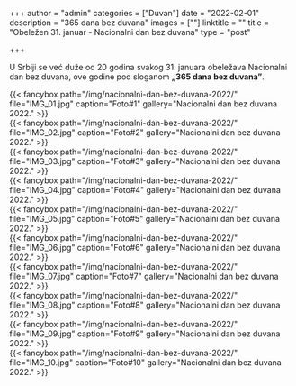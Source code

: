 +++
author = "admin"
categories = ["Duvan"]
date = "2022-02-01"
description = "365 dana bez duvana"
images = [""]
linktitle = ""
title = "Obeležen 31. januar - Nacionalni dan bez duvana"
type = "post"

+++

U Srbiji se već duže od 20 godina svakog 31. januara obeležava Nacionalni dan bez duvana, ove godine pod sloganom **„365 dana bez duvana”**.

{{< fancybox path="/img/nacionalni-dan-bez-duvana-2022/" file="IMG_01.jpg" caption="Foto#1" gallery="Nacionalni dan bez duvana 2022." >}}  
{{< fancybox path="/img/nacionalni-dan-bez-duvana-2022/" file="IMG_02.jpg" caption="Foto#2" gallery="Nacionalni dan bez duvana 2022." >}}  
{{< fancybox path="/img/nacionalni-dan-bez-duvana-2022/" file="IMG_03.jpg" caption="Foto#3" gallery="Nacionalni dan bez duvana 2022." >}}  
{{< fancybox path="/img/nacionalni-dan-bez-duvana-2022/" file="IMG_04.jpg" caption="Foto#4" gallery="Nacionalni dan bez duvana 2022." >}}  
{{< fancybox path="/img/nacionalni-dan-bez-duvana-2022/" file="IMG_05.jpg" caption="Foto#5" gallery="Nacionalni dan bez duvana 2022." >}}  
{{< fancybox path="/img/nacionalni-dan-bez-duvana-2022/" file="IMG_06.jpg" caption="Foto#6" gallery="Nacionalni dan bez duvana 2022." >}}  
{{< fancybox path="/img/nacionalni-dan-bez-duvana-2022/" file="IMG_07.jpg" caption="Foto#7" gallery="Nacionalni dan bez duvana 2022." >}}  
{{< fancybox path="/img/nacionalni-dan-bez-duvana-2022/" file="IMG_08.jpg" caption="Foto#8" gallery="Nacionalni dan bez duvana 2022." >}}  
{{< fancybox path="/img/nacionalni-dan-bez-duvana-2022/" file="IMG_09.jpg" caption="Foto#9" gallery="Nacionalni dan bez duvana 2022." >}}  
{{< fancybox path="/img/nacionalni-dan-bez-duvana-2022/" file="IMG_10.jpg" caption="Foto#10" gallery="Nacionalni dan bez duvana 2022." >}}
